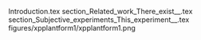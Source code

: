 Introduction.tex
section_Related_work_There_exist__.tex
section_Subjective_experiments_This_experiment__.tex
figures/xpplantform1/xpplantform1.png
